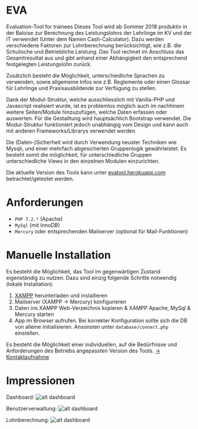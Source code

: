 # EVA
Evaluation-Tool for trainees
Dieses Tool wird ab Sommer 2018 produktiv in der Baloise zur Berechnung des Leistungslohns der Lehrlinge im KV und der IT verwendet (Unter dem Namen Cash-Calculator). Dazu werden verschiedene Faktoren zur Lohnberechnung berücksichtigt, wie z.B. die Schulische und Betriebliche Leistung. Das Tool rechnet im Anschluss das Gesamtresultat aus und gibt anhand einer Abhängigkeit den entsprechend festgelegten Leistungslohn zurück.

Zusätzlich besteht die Möglichkeit, unterschiedliche Sprachen zu verwenden, sowie allgemeine Infos wie z.B. Reglemente oder einen Glossar für Lehrlinge und Praxisausbildende zur Verfügung zu stellen.

Dank der Modul-Struktur, welche ausschliesslich mit Vanilla-PHP und Javascript realisiert wurde, ist es problemlos möglich auch im nachhinein weitere Seiten/Module hinzuzufügen, welche Daten erfassen oder auswerten. Für die Gestalltung wird hauptsächlich Bootstrap verwendet. Die Modul-Struktur funktioniert jedoch unabhängig vom Design und kann auch mit anderen Frameworks/Librarys verwendet werden.

Die (Daten-)Sicherheit wird durch Verwendung neuster Techniken wie Mysqli, und einer mehrfach abgesicherten Gruppenlogik gewährleistet. Es besteht somit die möglichkeit, für unterschiedliche Gruppen unterschiedliche Views in den einzelnen Modulen einzurichten.

Die aktuelle Version des Tools kann unter [evatool.herokuapp.com](https://evatool.herokuapp.com/) betrachtet/getestet werden.

# Anforderungen
 - `PHP 7.2.*` (Apache)
 - `MySql` (mit InnoDB)
 - `Mercury` oder entsprechenden Mailserver (optional für Mail-Funktionen)

# Manuelle Installation
Es besteht die Möglichkeit, das Tool im gegenwärtigen Zustand eigenständig zu nutzen. Dazu sind einzig folgende Schritte notwendig (lokale Installation):

1. [XAMPP](https://www.apachefriends.org/de/index.html) herunterladen und installieren
2. Mailserver (XAMPP -> Mercury) konfigurieren
3. Daten ins XAMPP Web-Verzeichnis kopieren & XAMPP Apache, MySql & Mercury starten
4. App im Browser aufrufen. Bei korrekter Konfiguration sollte sich die DB von alleine initialisieren. Ansonsten unter `database/connect.php` einstellen.

Es besteht die Möglichkeit einer individuellen, auf die Bedürfnisse und Anforderungen des Betriebs angepassten Version des Tools. [-> Kontaktaufnahme](https://eliareutlinger.ch/#contact)

# Impressionen

Dashboard:
![alt dashboard](https://raw.githubusercontent.com/baloise/EVA/master/img/impressions/dashboard.PNG)

Benutzerverwaltung:
![alt dashboard](https://raw.githubusercontent.com/baloise/EVA/master/img/impressions/benutzer.PNG)

Lohnberechnung:
![alt dashboard](https://raw.githubusercontent.com/baloise/EVA/master/img/impressions/leistungslohn.PNG)
